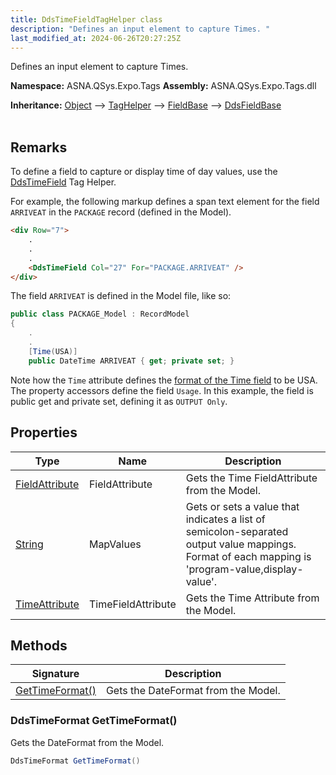 ```yaml
---
title: DdsTimeFieldTagHelper class
description: "Defines an input element to capture Times. "
last_modified_at: 2024-06-26T20:27:25Z
---
```


Defines an input element to capture Times.

**Namespace:** ASNA.QSys.Expo.Tags
**Assembly:** ASNA.QSys.Expo.Tags.dll

**Inheritance:** [Object](https://docs.microsoft.com/en-us/dotnet/api/system.object) --> [TagHelper](https://learn.microsoft.com/en-us/dotnet/api/microsoft.aspnetcore.razor.taghelpers.taghelper?view=aspnetcore-8.0) --> [FieldBase](/reference/expo/qsys-expo-tags/field-base.html) --> [DdsFieldBase](/reference/expo/qsys-expo-tags/dds-field-base.html)
<br>
<br>

## Remarks

To define a field to capture or display time of day values, use the [DdsTimeField](/reference/expo/qsys-expo-tags/dds-time-field-tag-helper.html) Tag Helper.

For example, the following markup defines a span text element for the field `ARRIVEAT` in the `PACKAGE` record (defined in the Model).

```html
<div Row="7">
    .
    .
    .
    <DdsTimeField Col="27" For="PACKAGE.ARRIVEAT" />
</div>
```

The field `ARRIVEAT` is defined in the Model file, like so:

```cs
public class PACKAGE_Model : RecordModel
{
    .
    .
    [Time(USA)]
    public DateTime ARRIVEAT { get; private set; }


```

Note how the `Time` attribute defines the [format of the Time field](/reference/expo/qsys-expo-model/dds-time-format.html) to be USA. The property accessors define the field `Usage`. In this example, the field is public get and private set, defining it as `OUTPUT Only`.

## Properties

| Type | Name | Description
| --- | --- | --- 
| [FieldAttribute](/reference/expo/qsys-expo-model/field-attribute.html) | FieldAttribute | Gets the Time FieldAttribute from the Model. |
| [String](https://learn.microsoft.com/en-us/dotnet/api/system.string?view=net-8.0) | MapValues | Gets or sets a value that indicates a list of semicolon-separated output value mappings. Format of each mapping is 'program-value,display-value'. |
| [TimeAttribute](/reference/expo/qsys-expo-model/time-attribute.html) | TimeFieldAttribute | Gets the Time Attribute from the Model. |

## Methods

| Signature | Description |
| --- | --- |
| [GetTimeFormat()](#ddstimeformat-gettimeformat) | Gets the DateFormat from the Model.

### DdsTimeFormat GetTimeFormat()

Gets the DateFormat from the Model.

```cs
DdsTimeFormat GetTimeFormat()
```
